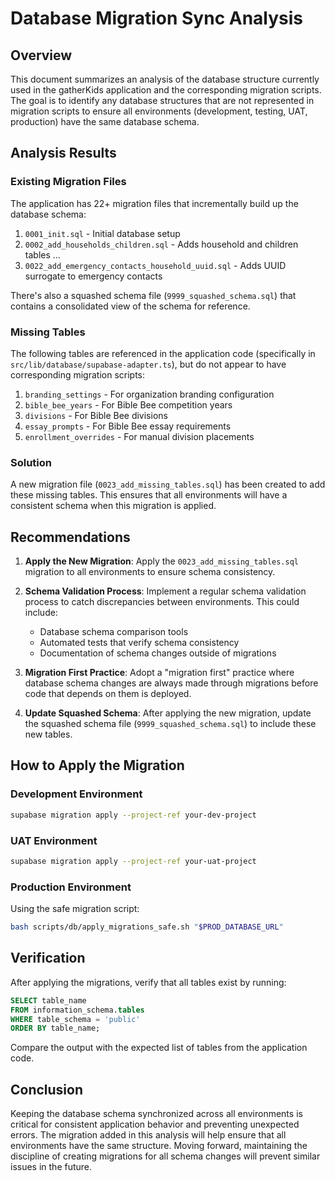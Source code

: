 # Database Migration Sync Analysis

## Overview

This document summarizes an analysis of the database structure currently used in the gatherKids application and the corresponding migration scripts. The goal is to identify any database structures that are not represented in migration scripts to ensure all environments (development, testing, UAT, production) have the same database schema.

## Analysis Results

### Existing Migration Files

The application has 22+ migration files that incrementally build up the database schema:

1. `0001_init.sql` - Initial database setup
2. `0002_add_households_children.sql` - Adds household and children tables
   ...
3. `0022_add_emergency_contacts_household_uuid.sql` - Adds UUID surrogate to emergency contacts

There's also a squashed schema file (`9999_squashed_schema.sql`) that contains a consolidated view of the schema for reference.

### Missing Tables

The following tables are referenced in the application code (specifically in `src/lib/database/supabase-adapter.ts`), but do not appear to have corresponding migration scripts:

1. `branding_settings` - For organization branding configuration
2. `bible_bee_years` - For Bible Bee competition years
3. `divisions` - For Bible Bee divisions
4. `essay_prompts` - For Bible Bee essay requirements
5. `enrollment_overrides` - For manual division placements

### Solution

A new migration file (`0023_add_missing_tables.sql`) has been created to add these missing tables. This ensures that all environments will have a consistent schema when this migration is applied.

## Recommendations

1. **Apply the New Migration**: Apply the `0023_add_missing_tables.sql` migration to all environments to ensure schema consistency.

2. **Schema Validation Process**: Implement a regular schema validation process to catch discrepancies between environments. This could include:

   - Database schema comparison tools
   - Automated tests that verify schema consistency
   - Documentation of schema changes outside of migrations

3. **Migration First Practice**: Adopt a "migration first" practice where database schema changes are always made through migrations before code that depends on them is deployed.

4. **Update Squashed Schema**: After applying the new migration, update the squashed schema file (`9999_squashed_schema.sql`) to include these new tables.

## How to Apply the Migration

### Development Environment

```bash
supabase migration apply --project-ref your-dev-project
```

### UAT Environment

```bash
supabase migration apply --project-ref your-uat-project
```

### Production Environment

Using the safe migration script:

```bash
bash scripts/db/apply_migrations_safe.sh "$PROD_DATABASE_URL"
```

## Verification

After applying the migrations, verify that all tables exist by running:

```sql
SELECT table_name
FROM information_schema.tables
WHERE table_schema = 'public'
ORDER BY table_name;
```

Compare the output with the expected list of tables from the application code.

## Conclusion

Keeping the database schema synchronized across all environments is critical for consistent application behavior and preventing unexpected errors. The migration added in this analysis will help ensure that all environments have the same structure. Moving forward, maintaining the discipline of creating migrations for all schema changes will prevent similar issues in the future.

